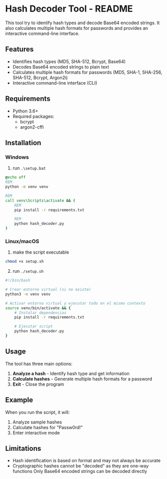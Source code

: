 # Hash Decoder Tool - README

This tool try to identify hash types and decode Base64 encoded strings. It also calculates multiple hash formats for passwords and provides an interactive command-line interface.

## Features

- Identifies hash types (MD5, SHA-512, Bcrypt, Base64)
- Decodes Base64 encoded strings to plain text
- Calculates multiple hash formats for passwords (MD5, SHA-1, SHA-256, SHA-512, Bcrypt, Argon2i)
- Interactive command-line interface (CLI)

## Requirements

- Python 3.6+
- Required packages:
  - bcrypt
  - argon2-cffi

## Installation

### Windows

1. run `.\setup.bat`

```bat
@echo off
REM
python -m venv venv

REM
call venv\Scripts\activate && (
    REM
    pip install -r requirements.txt

    REM
    python hash_decoder.py
)
```

### Linux/macOS

1. make the script executable

```bash
chmod +x setup.sh
```

2. run `./setup.sh`

```bash
#!/bin/bash

# Crear entorno virtual (si no existe)
python3 -m venv venv

# Activar entorno virtual y ejecutar todo en el mismo contexto
source venv/bin/activate && {
    # Instalar dependencias
    pip install -r requirements.txt

    # Ejecutar script
    python hash_decoder.py
}
```

## Usage

The tool has three main options:

1. **Analyze a hash** - Identify hash type and get information
2. **Calculate hashes** - Generate multiple hash formats for a password
3. **Exit** - Close the program

## Example

When you run the script, it will:

1. Analyze sample hashes
2. Calculate hashes for "Passw0rd!"
3. Enter interactive mode

## Limitations

- Hash identification is based on format and may not always be accurate
- Cryptographic hashes cannot be "decoded" as they are one-way functions Only Base64 encoded strings can be decoded directly
